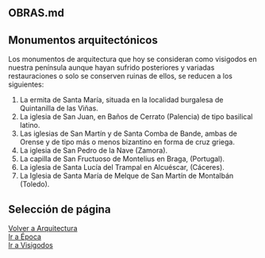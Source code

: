 ## OBRAS.md  

## Monumentos arquitectónicos  

Los monumentos de arquitectura que hoy se consideran como visigodos en nuestra península aunque hayan sufrido posteriores y variadas restauraciones o solo se conserven ruinas de ellos, se reducen a los siguientes:
1. La ermita de Santa María, situada en la localidad burgalesa de Quintanilla de las Viñas.
2. La iglesia de San Juan, en Baños de Cerrato (Palencia) de tipo basilical latino.
3. Las iglesias de San Martín y de Santa Comba de Bande, ambas de Orense y de tipo más o menos bizantino en forma de cruz griega.
4. La iglesia de San Pedro de la Nave (Zamora).
5. La capilla de San Fructuoso de Montelius en Braga, (Portugal).
6. La iglesia de Santa Lucía del Trampal en Alcuéscar, (Cáceres).
7. La Iglesia de Santa María de Melque de San Martín de Montalbán (Toledo).

## Selección de página
[Volver a Arquitectura](./Arquitectura.md)  
[Ir a Época](./Epoca.md)  
[Ir a Visigodos](./README.md)  
